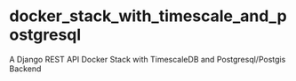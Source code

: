 # docker_stack_with_timescale_and_postgresql
A Django REST API Docker Stack with TimescaleDB and Postgresql/Postgis Backend 



